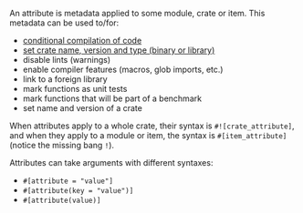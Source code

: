 An attribute is metadata applied to some module, crate or item. This metadata
can be used to/for:

<!-- TODO: Link these to their respective examples -->
* [conditional compilation of code](/attribute/cfg.html)
* [set crate name, version and type (binary or library)](/attribute/crate.html)
* disable lints (warnings)
* enable compiler features (macros, glob imports, etc.)
* link to a foreign library
* mark functions as unit tests
* mark functions that will be part of a benchmark
* set name and version of a crate

When attributes apply to a whole crate, their syntax is `#![crate_attribute]`,
and when they apply to a module or item, the syntax is `#[item_attribute]`
(notice the missing bang `!`).

Attributes can take arguments with different syntaxes:

* `#[attribute = "value"]`
* `#[attribute(key = "value")]`
* `#[attribute(value)]`
